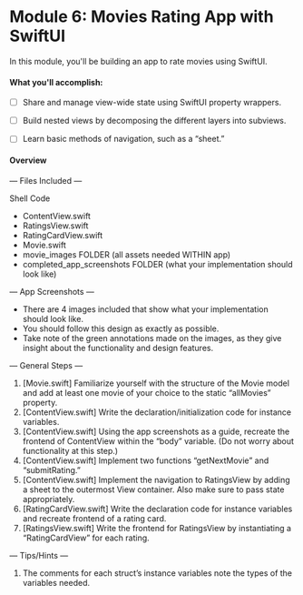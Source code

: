 # Module 6: Movies Rating App with SwiftUI

In this module, you'll be building an app to rate movies using SwiftUI.

#### What you'll accomplish:

- [ ] Share and manage view-wide state using SwiftUI property wrappers.

- [ ] Build nested views by decomposing the different layers into subviews.

- [ ] Learn basic methods of navigation, such as a “sheet.”

#### Overview

— Files Included —

Shell Code
- ContentView.swift
- RatingsView.swift
- RatingCardView.swift
- Movie.swift
- movie_images FOLDER (all assets needed WITHIN app)
- completed_app_screenshots FOLDER (what your implementation should look like)

— App Screenshots — 
- There are 4 images included that show what your implementation should look like.
- You should follow this design as exactly as possible.
- Take note of the green annotations made on the images, as they give insight about 
  the functionality and design features.

— General Steps —
1. [Movie.swift] Familiarize yourself with the structure of the Movie model and add at least 
    one movie of your choice to the static “allMovies” property.
2. [ContentView.swift] Write the declaration/initialization code for instance variables.
3. [ContentView.swift] Using the app screenshots as a guide, recreate the frontend of ContentView within the 
“body” variable. (Do not worry about functionality at this step.)
4. [ContentView.swift] Implement two functions “getNextMovie” and “submitRating.”
5. [ContentView.swift] Implement the navigation to RatingsView by adding a sheet to the outermost View container.
    Also make sure to pass state appropriately.
6. [RatingCardView.swift] Write the declaration code for instance variables and recreate frontend of a rating card.
7. [RatingsView.swift] Write the frontend for RatingsView by instantiating a “RatingCardView” for each rating.

— Tips/Hints —
1. The comments for each struct’s instance variables note the types of the variables needed. 
